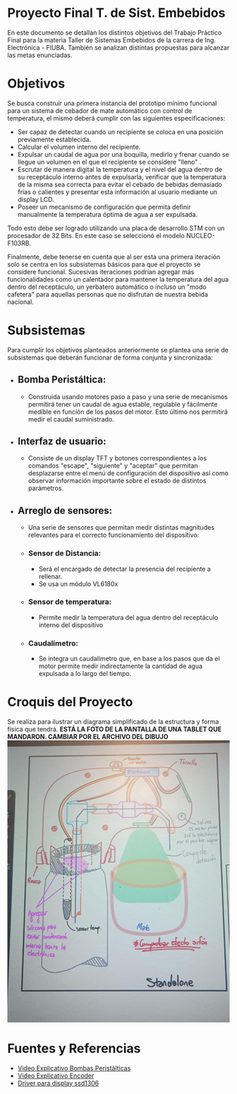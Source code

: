 # Proyecto Final T. de Sist. Embebidos
En este documento se detallan los distintos objetivos del Trabajo Práctico Final para la materia Taller de Sistemas Embebidos de la carrera de Ing. Electrónica - FIUBA. También se analizan distintas propuestas para alcanzar las metas enunciadas.
# Objetivos
Se busca construir una primera instancia del prototipo mínimo funcional para un sistema de cebador de mate automático con control de temperatura, el mismo deberá cumplir con las siguientes especificaciones:
- Ser capaz de detectar cuando un recipiente se coloca en una posición previamente establecida.
- Calcular el volumen interno del recipiente.
- Expulsar un caudal de agua por una boquilla, medirlo y frenar cuando se llegue un volumen en el que el recipiente se considere "lleno" .
- Escrutar de manera digital la temperatura y el nivel del agua dentro de su receptáculo interno antes de expulsarla, verificar que la temperatura de la misma sea correcta para evitar el cebado de bebidas demasiado frías o calientes y presentar esta información al usuario mediante un display LCD.
- Poseer un mecanismo de configuración que permita definir manualmente la temperatura óptima de agua a ser expulsada.

Todo esto debe ser logrado utilizando una placa de desarrollo STM con un procesador de 32 Bits. En este caso se seleccionó el modelo NUCLEO-F103RB. 

Finalmente, debe tenerse en cuenta que al ser esta una primera iteración solo se centra en los subsistemas básicos para que el proyecto se considere funcional. Sucesivas iteraciones podrían agregar más funcionalidades como un calentador para mantener la temperatura del agua dentro del receptáculo, un yerbatero automático o incluso un "modo cafetera" para aquellas personas que no disfrutan de nuestra bebida nacional.

# Subsistemas
Para cumplir los objetivos planteados anteriormente se plantea una serie de subsistemas que deberán funcionar de forma conjunta y sincronizada:
- ## Bomba Peristáltica: 
	- Construida usando motores paso a paso y una serie de mecanismos permitirá tener un caudal de agua estable, regulable y fácilmente medible en función de los pasos del motor. Esto último nos permitirá medir el caudal suministrado.
- ## Interfaz de usuario: 
	- Consiste de un display TFT y botones correspondientes a los comandos "escape", "siguiente" y "aceptar" que permitan desplazarse entre el menú de configuración del dispositivo así como observar información importante sobre el estado de distintos parámetros.
- ## Arreglo de sensores:
	- Una serie de sensores que permitan medir distintas magnitudes relevantes para el correcto funcionamiento del dispositivo:
	- ### Sensor de Distancia: 
		- Será el encargado de detectar la presencia del recipiente a rellenar.
		- Se usa un módulo VL6180x 
	- ### Sensor de temperatura: 
		- Permite medir la temperatura del agua dentro del receptáculo interno del dispositivo
	- ### Caudalímetro: 
		- Se integra un caudalímetro que, en base a los pasos que da el motor permite medir indirectamente la cantidad de agua expulsada a lo largo del tiempo.
# Croquis del Proyecto
Se realiza para ilustrar un diagrama simplificado de la estructura y forma física que tendrá. **ESTÁ LA FOTO DE LA PANTALLA DE UNA TABLET QUE MANDARON. CAMBIAR POR EL ARCHIVO DEL DIBUJO**
!['croquis del proyecto.jpg'](https://github.com/FranciscoRozenberg/tdse-tpf/blob/main/croquis%20del%20proyecto.jpg)
# Fuentes y Referencias
- [Video Explicativo Bombas Peristálticas](https://www.youtube.com/watch?si=b-XAVWznQKpABlHj&v=4RCeaTug2eA&feature=youtu.be)
- [Video Explicativo Encoder](https://done.land/components/humaninterface/rotaryencoder/usingmechanicalrotaryencoder/)
- [Driver para display ssd1306](https://github.com/afiskon/stm32-ssd1306.git)
